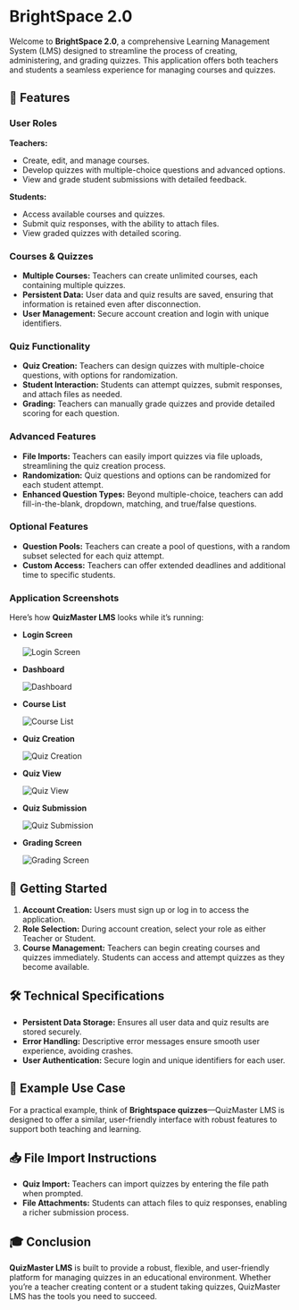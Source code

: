 # BrightSpace 2.0 

Welcome to **BrightSpace 2.0**, a comprehensive Learning Management System (LMS) designed to streamline the process of creating, administering, and grading quizzes. This application offers both teachers and students a seamless experience for managing courses and quizzes.

## 🚀 Features

### User Roles

**Teachers:**
- Create, edit, and manage courses.
- Develop quizzes with multiple-choice questions and advanced options.
- View and grade student submissions with detailed feedback.

**Students:**
- Access available courses and quizzes.
- Submit quiz responses, with the ability to attach files.
- View graded quizzes with detailed scoring.

### Courses & Quizzes

- **Multiple Courses:** Teachers can create unlimited courses, each containing multiple quizzes.
- **Persistent Data:** User data and quiz results are saved, ensuring that information is retained even after disconnection.
- **User Management:** Secure account creation and login with unique identifiers.

### Quiz Functionality

- **Quiz Creation:** Teachers can design quizzes with multiple-choice questions, with options for randomization.
- **Student Interaction:** Students can attempt quizzes, submit responses, and attach files as needed.
- **Grading:** Teachers can manually grade quizzes and provide detailed scoring for each question.

### Advanced Features

- **File Imports:** Teachers can easily import quizzes via file uploads, streamlining the quiz creation process.
- **Randomization:** Quiz questions and options can be randomized for each student attempt.
- **Enhanced Question Types:** Beyond multiple-choice, teachers can add fill-in-the-blank, dropdown, matching, and true/false questions.

### Optional Features

- **Question Pools:** Teachers can create a pool of questions, with a random subset selected for each quiz attempt.
- **Custom Access:** Teachers can offer extended deadlines and additional time to specific students.

### Application Screenshots

Here’s how **QuizMaster LMS** looks while it’s running:

- **Login Screen**
  
  ![Login Screen](pic1)

- **Dashboard**

  ![Dashboard](pic2)

- **Course List**

  ![Course List](pic3)

- **Quiz Creation**

  ![Quiz Creation](pic4)

- **Quiz View**

  ![Quiz View](pic5)

- **Quiz Submission**

  ![Quiz Submission](pic6)

- **Grading Screen**

  ![Grading Screen](pic7)


## 🔧 Getting Started

1. **Account Creation:** Users must sign up or log in to access the application. 
2. **Role Selection:** During account creation, select your role as either Teacher or Student.
3. **Course Management:** Teachers can begin creating courses and quizzes immediately. Students can access and attempt quizzes as they become available.

## 🛠 Technical Specifications

- **Persistent Data Storage:** Ensures all user data and quiz results are stored securely.
- **Error Handling:** Descriptive error messages ensure smooth user experience, avoiding crashes.
- **User Authentication:** Secure login and unique identifiers for each user.

## 🧠 Example Use Case

For a practical example, think of **Brightspace quizzes**—QuizMaster LMS is designed to offer a similar, user-friendly interface with robust features to support both teaching and learning.

## 📥 File Import Instructions

- **Quiz Import:** Teachers can import quizzes by entering the file path when prompted.
- **File Attachments:** Students can attach files to quiz responses, enabling a richer submission process.

## 🎓 Conclusion

**QuizMaster LMS** is built to provide a robust, flexible, and user-friendly platform for managing quizzes in an educational environment. Whether you’re a teacher creating content or a student taking quizzes, QuizMaster LMS has the tools you need to succeed.
